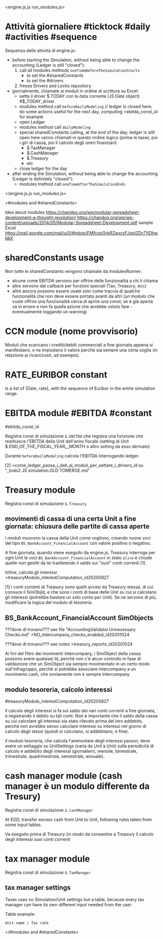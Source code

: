 <engine.js.js run_modules.js>

# Attività giornaliere  #ticktock #daily #activities #sequence

Sequenza delle attività di engine.js:
* before starting the Simulation, without being able to change the accounting (Ledger is still "closed"):
    1) call all modules methods `oneTimeBeforeTheSimulationStarts`
       * to set the #sharedConstants
       * to set the #drivers
    2) freeze Drivers and Locks repository
* giornalmente, chiamate ai moduli in ordine di scrittura su Excel:
    * setta il driver $.TODAY con la data corrente (JS Date object)  #$_TODAY_driver
    * modules method call `beforeDailyModeling` // ledger is closed here; do some actions useful for the next day, computing >ebitda_const_id for example
    * open Ledger
    * modules method call `dailyModeling`
    * special sharedConstants calling, at the end of the day; ledger is still open here
        vanno chiamati in questo ordine logico (prima le tasse, poi i giri di cassa, poi il calcolo degli oneri finanziari)
		* $.TaxManager
		* $.CashManager
		* $.Treasury
		* etc
    * close ledger for the day
* after ending the Simulation, without being able to change the accounting (Ledger is definitely "closed"):
    * modules method call `oneTimeAfterTheSimulationEnds`

</engine.js.js run_modules.js>


<#modules and #sharedConstants>

Idea about modules
https://chandoo.org/wp/modular-spreadsheet-development-a-thought-revolution/
https://chandoo.org/wp/wp-content/uploads/2014/05/Modular-Spreadsheet-Development.pdf
sample Excel https://mail.google.com/mail/u/0/#inbox/FMfcgzGrbRZwxrzFJgstZDcTfjDhwbbX

# sharedConstants usage

Non tutte le sharedConstants vengono chiamate da modulesRunner:
* alcune come EBITDA servono per offrire delle funzionalità a chi li chiama
* altre servono dal callback per funzioni speciali (Tax, Treasury, ecc)
* altre ancora possono essere usate solo come traccia di qualche funzionalità che non deve essere portata avanti da altri (un modulo che vuole offrire una funzionalità cerca di aprire una const; se è già aperta va in errore e non fa quella azione che avrebbe voluto fare - eventualmente loggando un warning)


# CCN module (nome provvisorio)

Moduli che scaricano i crediti/debiti commerciali a fine giornata appena si manifestano, o ne impostano il valore perché sia sempre una certa soglia (in relazione ai ricavi/costi, ad esempio).


# RATE_EURIBOR constant

Is a list of {Date, rate}, with the sequence of Euribor in the entire simulation range.


# EBITDA module #EBITDA #constant
#ebitda_const_id

Registra const di simulazione `$.EBITDA` che registra una funzione che restituisce l'EBITDA della Unit dell'anno fiscale (setting di Unit $.END_OF_THE_FISCAL_YEAR__MONTH o altro setting da esso derivato)

Durante `beforeDailyModeling` calcola l'EBITDA interrogando ledger.

[2] >come_ledger_passa_i_dati_ai_moduli_per_settare_i_drivers_id su "_todo2 JS simulation.OLD TOMERGE.md"


# Treasury module

Registra const di simulazione `$.Treasury`

## movimenti di cassa di una certa Unit a fine giornata: chiusura delle partite di cassa aperte

I moduli muovono la cassa della Unit come vogliono, creando nuove voci del tipo `BS_BankAccount_FinancialAccount` con valore positivo o negativo.

A fine giornata, quando viene eseguito da engine.js, Treasury interroga per ogni Unit le voci `BS_BankAccount_FinancialAccount` in stato `alive` e chiude quelle non gestiti da lei trasferendo il saldo sui "suoi" conti correnti [1].

Infine, calcola gli interessi >treasuryModule_interestComputation_id20200827

[1] i conti correnti di Treasury sono quelli accesi da Treasury stessa, di cui conosce il SimObjId, e che sono i conti di base delle Unit su cui si calcolano gli interessi (potrebbe bastare un solo conto per Unit). Se ne servono di più, modificare la logica del modulo di tesoreria.

## BS_BankAccount_FinancialAccount SimObjects

???dove di trovano??? see file "AccountingValidator.Unnecessary Checks.md" >NO_intercompany_checks_enabled_id20201024

???dove di trovano??? see notes >treasury_reports_id20201024

Ai fini del filtro dei movimenti intercompany, i SimObject della cassa possono avere qualsiasi Id, perché non c'è alcun controllo in fase di validazione che un SimObject sia sempre movimentato in un certo modo sull'infragruppo, perché si potrebbe associare intercompany a un movimento cash, che ovviamente non è sempre intercompany

## modulo tesoreria, calcolo interessi
#treasuryModule_interestComputation_id20200827

Il calcolo degli interessi si fa sul saldo dei vari conti correnti a fine giornata, e registrando il debito su tali conti.
Non è importante che il saldo della cassa su cui calcolare gli interessi sia stato rilevato prima del loro addebito, perché non avrebbe senso calcolare interessi su interessi nel giorno di calcolo degli stessi (quindi si calcolano, si addebitano, e fine).

Il modulo tesoreria, che calcola l'ammontare degli interessi passivi, deve avere un settaggio su UnitSettings (varia da Unit a Unit) sulla periodicità di calcolo e addebito degli interessi (giornaliero, mensile, bimestrale, trimestrale, quadrimestrale, semestrale, annuale).


# cash manager module (cash manager è un modulo differente da Tresury)

Registra const di simulazione `$.CashManager`

At EOD, transfer excess cash from Unit to Unit, following rules taken from some input tables.

Va eseguito prima di Treasury (in modo da consentire a Treasury il calcolo degli interessi suoi conti correnti


# tax manager module

Registra const di simulazione `$.TaxManager`

## tax manager settings

Taxes uses no Simulation/Unit settings but a table, because every tax manager can have its own different input needed from the user.

Table example:

    Unit name | Tax rate

</#modules and #sharedConstants>
